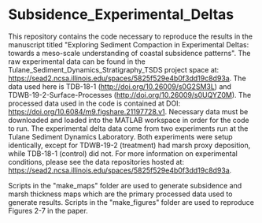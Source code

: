 # Subsidence_Experimental_Deltas
This repository contains the code necessary to reproduce the results in the manuscript titled "Exploring Sediment Compaction in Experimental Deltas: towards a meso-scale understanding of coastal subsidence patterns".
The raw experimental data can be found in the Tulane_Sediment_Dynamics_Stratigraphy_TSDS project space at: https://sead2.ncsa.illinois.edu/spaces/5825f529e4b0f3dd19c8d93a. The data used here is TDB-18-1 (http://doi.org/10.26009/s0G2SM3L) and TDWB-19-2-Surface-Processes (http://doi.org/10.26009/s0UQYZ0M). The processed data used in the code is contained at DOI: https://doi.org/10.6084/m9.figshare.21197728.v1. Necessary data must be downloaded and loaded into the MATLAB workspace in order for the code to run.
The experimental delta data come from two experiments run at the Tulane Sediment Dynamics Laboratory. Both experiments were setup identically, except for TDWB-19-2 (treatment) had marsh proxy deposition, while TDB-18-1 (control) did not. For more information on experimental conditions, please see the data repositories hosted at: https://sead2.ncsa.illinois.edu/spaces/5825f529e4b0f3dd19c8d93a.

Scripts in the "make_maps" folder are used to generate subsidence and marsh thickness maps which are the primary processed data used to generate results. Scripts in the "make_figures" folder are used to reproduce Figures 2-7 in the paper.

